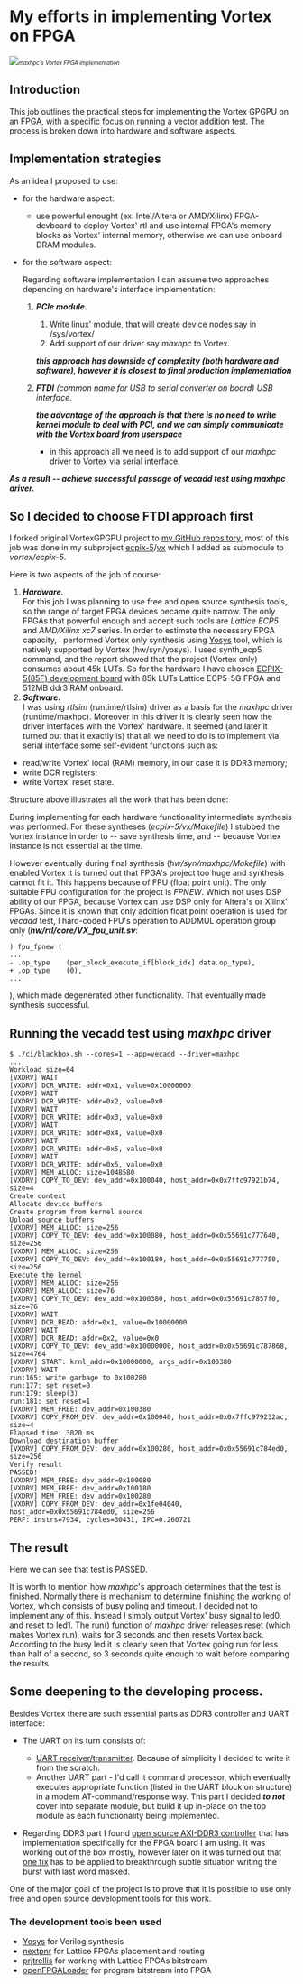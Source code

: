 # My efforts in implementing Vortex on FPGA

[![](maxhpc1.png)](maxhpc1.png)*<small><small>maxhpc's Vortex FPGA implementation</small></small>*

## Introduction
This job outlines the practical steps for implementing the Vortex GPGPU on an FPGA, with a specific focus on running a vector addition test. The process is broken down into hardware and software aspects.

## Implementation strategies

As an idea I proposed to use:

- for the hardware aspect:
  - use powerful enought (ex. Intel/Altera or AMD/Xilinx) FPGA-devboard to deploy Vortex' rtl and use internal FPGA's memory blocks as Vortex' internal memory, otherwise we can use onboard DRAM modules.
- for the software aspect:

  Regarding software implementation I can assume two approaches depending on hardware's interface implementation:
  1. ***PCIe module.***
     1. Write linux' module, that will create device nodes say in /sys/vortex/<node names correlated to functions in utils.cpp and vortex.cpp>
     2. Add support of our driver say *maxhpc* to Vortex.

     ***this approach has downside of complexity (both hardware and software), however it is closest to final production implementation***
  2. ***FTDI*** *(common name for USB to serial converter on board) USB interface.*

     ***the advantage of the approach is that there is no need to write kernel module to deal with PCI, and we can simply communicate with the Vortex board from userspace***
     - in this approach all we need is to add support of our *maxhpc* driver to Vortex via serial interface.

***As a result -- achieve successful passage of vecadd test using maxhpc driver.***

## So I decided to choose FTDI approach first

I forked original VortexGPGPU project to [my GitHub repository](https://github.com/maxhpc/vortex), most of this job was done in my subproject [ecpix-5](https://github.com/maxhpc/ecpix-5)/[vx](https://github.com/maxhpc/ecpix-5/tree/master/vx) which I added as submodule to *vortex/ecpix-5*.

Here is two aspects of the job of course:

1. ***Hardware.***  
For this job I was planning to use free and open source synthesis tools, so the range of target FPGA devices became quite narrow. The only FPGAs that powerful enough and accept such tools are *Lattice ECP5* and *AMD/Xilinx xc7* series. In order to estimate the necessary FPGA capacity, I performed Vortex only synthesis using [Yosys](https://yosyshq.net/yosys) tool, which is natively supported by Vortex (hw/syn/yosys). I used synth_ecp5 command, and the report showed that the project (Vortex only) consumes about 45k LUTs. So for the hardware I have chosen [ECPIX-5(85F) development board](http://docs.lambdaconcept.com/ecpix-5) with 85k LUTs Lattice ECP5-5G FPGA and 512MB ddr3 RAM onboard.
2. ***Software.***  
I was using *rtlsim* (runtime/rtlsim) driver as a basis for the *maxhpc* driver (runtime/maxhpc). Moreover in this driver it is clearly seen how the driver interfaces with the Vortex' hardware. It seemed (and later it turned out that it exactly is) that all we need to do is to implement via serial interface some self-evident functions such as:
  - read/write Vortex' local (RAM) memory, in our case it is DDR3 memory;
  - write DCR registers;
  - write Vortex' reset state.

Structure above illustrates all the work that has been done:

During implementing for each hardware functionality intermediate synthesis was performed. For these syntheses (*ecpix-5/vx/Makefile*) I stubbed the Vortex instance in order to -- save synthesis time, and -- because Vortex instance is not essential at the time.

However eventually during final synthesis (*hw/syn/maxhpc/Makefile*) with enabled Vortex it is turned out that FPGA's project too huge and synthesis cannot fit it. This happens because of FPU (float point unit). The only suitable FPU configuration for the project is *FPNEW*. Which not uses DSP ability of our FPGA, because Vortex can use DSP only for Altera's or Xilinx' FPGAs. Since it is known that only addition float point operation is used for *vecadd* test, I hard-coded FPU's operation to ADDMUL operation group only (***hw/rtl/core/VX_fpu_unit.sv***:
```
) fpu_fpnew (
...
- .op_type    (per_block_execute_if[block_idx].data.op_type),
+ .op_type    (0),
...
```

), which made degenerated other functionality. That eventually made synthesis successful.

## Running the **vecadd** test using *maxhpc* driver
```
$ ./ci/blackbox.sh --cores=1 --app=vecadd --driver=maxhpc
...
Workload size=64
[VXDRV] WAIT
[VXDRV] DCR_WRITE: addr=0x1, value=0x10000000
[VXDRV] WAIT
[VXDRV] DCR_WRITE: addr=0x2, value=0x0
[VXDRV] WAIT
[VXDRV] DCR_WRITE: addr=0x3, value=0x0
[VXDRV] WAIT
[VXDRV] DCR_WRITE: addr=0x4, value=0x0
[VXDRV] WAIT
[VXDRV] DCR_WRITE: addr=0x5, value=0x0
[VXDRV] WAIT
[VXDRV] DCR_WRITE: addr=0x5, value=0x0
[VXDRV] MEM_ALLOC: size=1048580
[VXDRV] COPY_TO_DEV: dev_addr=0x100040, host_addr=0x0x7ffc97921b74, size=4
Create context
Allocate device buffers
Create program from kernel source
Upload source buffers
[VXDRV] MEM_ALLOC: size=256
[VXDRV] COPY_TO_DEV: dev_addr=0x100080, host_addr=0x0x55691c777640, size=256
[VXDRV] MEM_ALLOC: size=256
[VXDRV] COPY_TO_DEV: dev_addr=0x100180, host_addr=0x0x55691c777750, size=256
Execute the kernel
[VXDRV] MEM_ALLOC: size=256
[VXDRV] MEM_ALLOC: size=76
[VXDRV] COPY_TO_DEV: dev_addr=0x100380, host_addr=0x0x55691c7857f0, size=76
[VXDRV] WAIT
[VXDRV] DCR_READ: addr=0x1, value=0x10000000
[VXDRV] WAIT
[VXDRV] DCR_READ: addr=0x2, value=0x0
[VXDRV] COPY_TO_DEV: dev_addr=0x10000000, host_addr=0x0x55691c787868, size=4764
[VXDRV] START: krnl_addr=0x10000000, args_addr=0x100380
[VXDRV] WAIT
run:165: write garbage to 0x100280
run:177: set reset=0
run:179: sleep(3)
run:181: set reset=1
[VXDRV] MEM_FREE: dev_addr=0x100380
[VXDRV] COPY_FROM_DEV: dev_addr=0x100040, host_addr=0x0x7ffc979232ac, size=4
Elapsed time: 3020 ms
Download destination buffer
[VXDRV] COPY_FROM_DEV: dev_addr=0x100280, host_addr=0x0x55691c784ed0, size=256
Verify result
PASSED!
[VXDRV] MEM_FREE: dev_addr=0x100080
[VXDRV] MEM_FREE: dev_addr=0x100180
[VXDRV] MEM_FREE: dev_addr=0x100280
[VXDRV] COPY_FROM_DEV: dev_addr=0x1fe04040, host_addr=0x0x55691c784ed0, size=256
PERF: instrs=7934, cycles=30431, IPC=0.260721
```

## The result
Here we can see that test is PASSED.

It is worth to mention how *maxhpc*'s approach determines that the test is finished. Normally there is mechanism to determine finishing the working of Vortex, which consists of busy poling and timeout. I decided not to implement any of this. Instead I simply output Vortex' busy signal to led0, and reset to led1. The run() function of *maxhpc* driver releases reset (which makes Vortex run), waits for 3 seconds and then resets Vortex back. According to the busy led it is clearly seen that Vortex going run for less than half of a second, so 3 seconds quite enough to wait before comparing the results.

## Some deepening to the developing process.

Besides Vortex there are such essential parts as DDR3 controller and UART interface:

- The UART on its turn consists of:
  - [UART receiver/transmitter](https://github.com/maxhpc/ecpix-5/tree/master/libs/uart). Because of simplicity I decided to write it from the scratch.
  - Another UART part - I'd call it command processor, which eventually executes appropriate function (listed in the UART block on structure) in a modem AT-command/response way. This part I decided ***to not*** cover into separate module, but build it up in-place on the top module as each functionality being implemented.

- Regarding DDR3 part I found [open source AXI-DDR3 controller](https://github.com/ultraembedded/core_ddr3_controller) that has implementation specifically for the FPGA board I am using. It was working out of the box mostly, however later on it was turned out that [one fix](https://github.com/maxhpc/core_ddr3_controller/commit/27a5dde925b5fd71d3a6084ee5b6c44242535f85) has to be applied to breakthrough subtle situation writing the burst with last word masked.

One of the major goal of the project is to prove that it is possible to use only free and open source development tools for this work.

### The development tools been used

- [Yosys](https://yosyshq.net/yosys) for Verilog synthesis
- [nextpnr](https://github.com/YosysHQ/nextpnr) for Lattice FPGAs placement and routing
- [prjtrellis](https://github.com/YosysHQ/prjtrellis) for working with Lattice FPGAs bitstream
- [openFPGALoader](https://github.com/trabucayre/openFPGALoader) for program bitstream into FPGA

<!---
vim: spell spelllang=ru,en
vim: foldenable foldmethod=indent shiftwidth=1 foldlevel=0
-->
